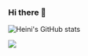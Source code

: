 ### Hi there 👋

<!--
**HeiniHeo/HeiniHeo** is a ✨ _special_ ✨ repository because its `README.md` (this file) appears on your GitHub profile.

Here are some ideas to get you started:

- 🔭 I’m currently working on ...
- 🌱 I’m currently learning ...
- 👯 I’m looking to collaborate on ...
- 🤔 I’m looking for help with ...
- 💬 Ask me about ...
- 📫 How to reach me: ...
- 😄 Pronouns: ...
- ⚡ Fun fact: ...
-->
![Heini's GitHub stats](https://github-readme-stats.vercel.app/api?username=HeiniHeo&show_icons=true&theme=radical)

<img src="https://img.shields.io/badge/#003545?style=flat-square&logo=#003545&logoColor=black"/>
